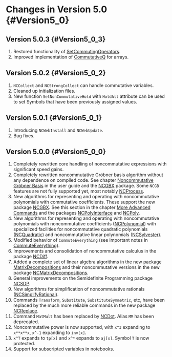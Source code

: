 # Changes in Version 5.0 {#Version5_0}

## Version 5.0.3 {#Version5_0_3}

1. Restored functionality of [SetCommutingOperators](#SetCommutingOperators).
2. Improved implementation of [CommutativeQ](#CommutativeQ) for arrays.

## Version 5.0.2 {#Version5_0_2}

1. `NCCollect` and `NCStrongCollect` can handle commutative variables.
2. Cleaned up initialization files.
3. New function `SetNonCommutativeHold` with `HoldAll` attribute can be used to set Symbols that have been previously assigned values.

## Version 5.0.1 {#Version5_0_1}

1. Introducing `NCWebInstall` and `NCWebUpdate`.
2. Bug fixes.

## Version 5.0.0 {#Version5_0_0}

1. Completely rewritten core handling of noncommutative expressions
   with significant speed gains.
2. Completely rewritten noncommutative Gröbner basis algorithm without
   any dependence on compiled code. See chapter
   [Noncommutative Gröbner Basis](#NCGB) in the user guide and the
   [NCGBX](#PackageNCGBX) package. Some `NCGB` features are not fully
   supported yet, most notably [NCProcess](#NCProcess).
3. New algorithms for representing and operating with noncommutative
   polynomials with commutative coefficients. These support the new
   package [NCGBX](#PackageNCGBX). See this section in the chapter
   [More Advanced Commands](#PolysWithCommutativeCoefficients) and the
   packages [NCPolyInterface](#PackageNCPolyInterface) and
   [NCPoly](#PackageNCPoly).
4. New algorithms for representing and operating with noncommutative
   polynomials with noncommutative coefficients
   ([NCPolynomial](#PackageNCPolynomial)) with specialized facilities
   for noncommutative quadratic polynomials
   ([NCQuadratic](#PackageNCQuadratic)) and noncommutative linear
   polynomials ([NCSylvester](#PackageNCSylvester)).
5. Modified behavior of `CommuteEverything` (see important notes in
   [CommuteEverything](#CommuteEverything)).
6. Improvements and consolidation of noncommutative calculus in the
   package [NCDiff](#PackageNCDiff).
7. Added a complete set of linear algebra algorithms in the new
   package [MatrixDecompositions](#PackageMatrixDecompositions) and
   their noncommutative versions in the new package
   [NCMatrixDecompositions](#PackageNCMatrixDecompositions).
8. General improvements on the Semidefinite Programming package
   [NCSDP](#PackageNCSDP).
9. New algorithms for simplification of noncommutative rationals
   ([NCSimplifyRational](#PackageNCSylvester)).
10. Commands `Transform`, `Substitute`, `SubstituteSymmetric`, etc,
	have been replaced by the much more reliable commands in the new
	package [NCReplace](#PackageNCReplace).
11. Command `MatMult` has been replaced by [NCDot](#NCDot). Alias `MM`
    has been deprecated.
12. Noncommutative power is now supported, with `x^3` expanding to
    `x**x**x`, `x^-1` expanding to `inv[x]`.
13. `x^T` expands to `tp[x]` and `x^*` expands to `aj[x]`. Symbol `T`
    is now protected.
14. Support for subscripted variables in notebooks.
